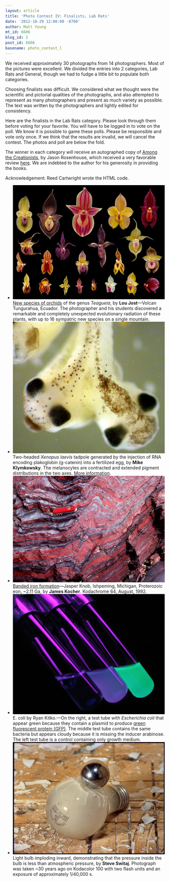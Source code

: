 ```yaml
---
layout: article
title: 'Photo Contest IV: Finalists, Lab Rats'
date: '2012-10-29 12:00:00 -0700'
author: Matt Young
mt_id: 6606
blog_id: 2
post_id: 6606
basename: photo_contest_l
---
```

We received approximately 30 photographs from 14 photographers. Most of the pictures were excellent. We divided the entries into 2 categories, Lab Rats and General, though we had to fudge a little bit to populate both categories.

Choosing finalists was difficult. We considered what we thought were the scientific and pictorial qualities of the photographs, and also attempted to represent as many photographers and present as much variety as possible. The text was written by the photographers and lightly edited for consistency.

Here are the finalists in the Lab Rats category. Please look through them before voting for your favorite. You will have to be logged in to vote on the poll. We know it is possible to game these polls. Please be responsible and vote only once. If we think that the results are invalid, we will cancel the contest. The photos and poll are below the fold.

The winner in each category will receive an autographed copy of [Among the Creationists]( http://www.amazon.com/Among-Creationists-Dispatches-Anti-Evolutionist-Front/dp/0199744637), by Jason Rosenhouse, which received a very favorable review [here]( http://pandasthumb.org/archives/2012/07/among-the-creat.html). We are indebted to the author for his generosity in providing the books.

Acknowledgement:  Reed Cartwright wrote the HTML code.


<style>
#mygalleryview {
}
.gallery {
background-color: #333 !important;
margin-left: auto;
margin-right: auto;
}
.pointer {
border-bottom-color: #FFF !important;
}
.frame.current .img_wrap {
border-color: #FFF !important;
}
.gallery img {
margin: 0px !important;
}
.frame .img_wrap {
border-width: 3px !important;
}
.panel-overlay {
overflow:auto !important;
} 
</style>
<ul id="mygalleryview" >
<li><img src="/uploads/2012/Jost.TeagueiaRadiation.jpg" />
<div class="panel-overlay">
<a href="http://www.lyonia.org/articles/rbussmann/article_323/pdf/article.pdf">New species of orchids</a> of the genus <i> Teagueia</i>, by <b>Lou Jost</b>&mdash;Volcan Tungurahua, Ecuador. The photographer and his students discovered a remarkable and completely unexpected evolutionary radiation of these plants, with up to 16 sympatric new species on a single mountain.
</div>
</li>
<li><img src="/uploads/2012/Klymkowsky-axis%20duplication%20Xenopus.jpg" />
<div class="panel-overlay">
Two-headed <i>Xenopus laevis</i> tadpole generated by the injection of RNA encoding plakoglobin (g-catenin) into a fertilized egg, by <b> Mike Klymkowsky</b>.  The melanocytes are contracted and extended pigment distributions in the two axes. <a href="http://www.xenbase.org/common/">More information</a>.
</div>
</li>
<li><img src="/uploads/2012/Kocher_BIFJasperKnob.jpg" />
<div class="panel-overlay">
<a href="http://en.wikipedia.org/wiki/Banded_iron_formation">Banded iron formation</a>&mdash;Jasper Knob, Ishpeming, Michigan, Proterozoic eon, ~2.11 Ga, by <b> James Kocher</b>. Kodachrome 64, August, 1992.
</div>
</li>
<li><img src="/uploads/2012/Kitko.EcoliGFP.jpg" />
<div class="panel-overlay">
E. coli by Ryan Kitko.&mdash;On the right, a test tube with <i>Escherichia coli</i> that appear green because they contain a plasmid to produce <a href="http://www.nobelprize.org/nobel_prizes/chemistry/laureates/2008/advanced-chemistryprize2008.pdf">green fluorescent protein (GFP)</a>.  The middle test tube contains the same bacteria but appears cloudy because it is missing the inducer arabinose. The left test tube is a control containing only growth medium.
</div>
</li>
<li><img src="/uploads/2012/switaj.lightbulb.jpg" />
<div class="panel-overlay">
Light bulb <i>im</i>ploding inward, demonstrating that the pressure inside the bulb is less than atmospheric pressure, by <b> Steve Switaj</b>. Photograph was taken ~30 years ago on Kodacolor 100 with two flash units and an exposure of approximately 1/40,000 s.
</div>
</li>
</ul>
<script>
$(function(){
$('#mygalleryview').galleryView({
panel_width: 600,
panel_height: 450,
frame_width: 100,
frame_height: 100,
nav_theme: '/scripts/ext/themes/light',
transition_interval: 0
});
});
</script>
